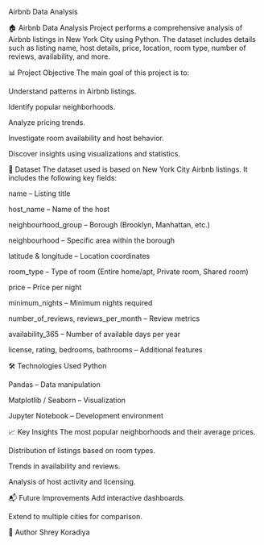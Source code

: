 Airbnb Data Analysis

🏠 Airbnb Data Analysis Project
   performs a comprehensive analysis of Airbnb listings in New York City using Python. The dataset includes details such as listing name, host details,   price, location, room type, number of reviews, availability, and more.

📊 Project Objective
  The main goal of this project is to:
  
  Understand patterns in Airbnb listings.
  
  Identify popular neighborhoods.
  
  Analyze pricing trends.
  
  Investigate room availability and host behavior.
  
  Discover insights using visualizations and statistics.

📁 Dataset
  The dataset used is based on New York City Airbnb listings. It includes the following key fields:
  
  name – Listing title
  
  host_name – Name of the host
  
  neighbourhood_group – Borough (Brooklyn, Manhattan, etc.)
  
  neighbourhood – Specific area within the borough
  
  latitude & longitude – Location coordinates
  
  room_type – Type of room (Entire home/apt, Private room, Shared room)
  
  price – Price per night
  
  minimum_nights – Minimum nights required
  
  number_of_reviews, reviews_per_month – Review metrics
  
  availability_365 – Number of available days per year
  
  license, rating, bedrooms, bathrooms – Additional features

🛠️ Technologies Used
  Python
  
  Pandas – Data manipulation
  
  Matplotlib / Seaborn – Visualization
  
  Jupyter Notebook – Development environment

📈 Key Insights
  The most popular neighborhoods and their average prices.
  
  Distribution of listings based on room types.
  
  Trends in availability and reviews.
  
  Analysis of host activity and licensing.


📬 Future Improvements
  Add interactive dashboards.
  
  Extend to multiple cities for comparison.

👤 Author
  Shrey Koradiya
